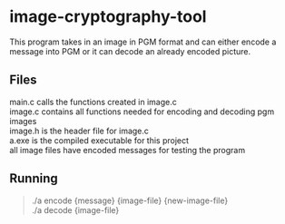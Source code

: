 # image-cryptography-tool
This program takes in an image in PGM format and can either encode a message into PGM or it can decode an already encoded picture.  

## Files
main.c calls the functions created in image.c  
image.c contains all functions needed for encoding and decoding pgm images  
image.h is the header file for image.c  
a.exe is the compiled executable for this project  
all image files have encoded messages for testing the program

## Running 
> ./a encode {message} {image-file} {new-image-file}  
> ./a decode {image-file}  
